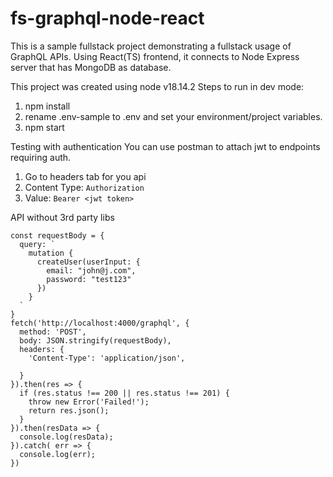 # fs-graphql-node-react

This is a sample fullstack project demonstrating a fullstack usage of GraphQL APIs. Using React(TS) frontend, it connects to Node Express server that has MongoDB as database.

This project was created using node v18.14.2
Steps to run in dev mode:
1. npm install
2. rename .env-sample to .env and set your environment/project variables.
3. npm start

Testing with authentication
You can use postman to attach jwt to endpoints requiring auth.
1. Go to headers tab for you api
2. Content Type: `Authorization`
3. Value: `Bearer <jwt token>`


API without 3rd party libs
```
const requestBody = {
  query: `
    mutation {
      createUser(userInput: {
        email: "john@j.com", 
        password: "test123"
      })
    }
  `
}
fetch('http://localhost:4000/graphql', {
  method: 'POST',
  body: JSON.stringify(requestBody),
  headers: {
    'Content-Type': 'application/json',

  }
}).then(res => {
  if (res.status !== 200 || res.status !== 201) {
    throw new Error('Failed!');
    return res.json();
  }
}).then(resData => {
  console.log(resData);  
}).catch( err => {
  console.log(err);
})
```